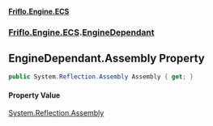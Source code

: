 #### [Friflo.Engine.ECS](index.md 'index')
### [Friflo.Engine.ECS](Friflo.Engine.ECS.md 'Friflo.Engine.ECS').[EngineDependant](EngineDependant.md 'Friflo.Engine.ECS.EngineDependant')

## EngineDependant.Assembly Property

```csharp
public System.Reflection.Assembly Assembly { get; }
```

#### Property Value
[System.Reflection.Assembly](https://docs.microsoft.com/en-us/dotnet/api/System.Reflection.Assembly 'System.Reflection.Assembly')